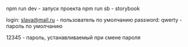 npm run dev - запуск проекта
npm run sb - storybook

login: slava@mail.ru - пользователь по умолчанию
password: qwerty - пароль по умолчанию

12345 - пароль, устанавливаемый при смене пароля
